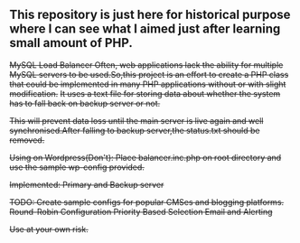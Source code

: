 ## This repository is just here for historical purpose where I can see what I aimed just after learning small amount of PHP.

~~MySQL Load Balancer
Often, web applications lack the ability for multiple MySQL servers to be used.So,this project is an effort to create
a PHP class that could be implemented in many PHP applications without or with slight modification.~~
~~It uses a text file for storing data about whether the system has to fall back on backup server or not.~~

~~This will prevent data loss until the main server is live again and well synchronised.After falling to backup server,the status.txt should be removed.~~

~~Using on Wordpress(Don't):
Place balancer.inc.php on root directory and use the sample wp-config provided.~~

~~Implemented:
Primary and Backup server~~

~~TODO:
Create sample configs for popular CMSes and blogging platforms.
Round-Robin Configuration
Priority Based Selection
Email and Alerting~~

~~Use at your own risk.~~
